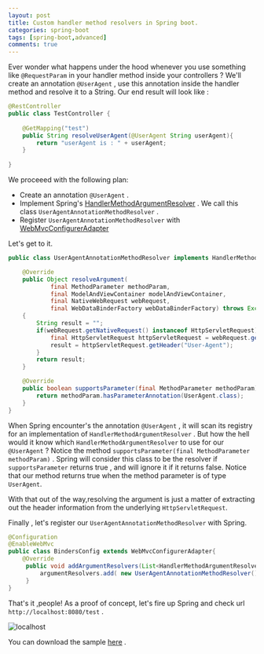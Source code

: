 ```yaml
---
layout: post
title: Custom handler method resolvers in Spring boot.
categories: spring-boot
tags: [spring-boot,advanced]
comments: true
---
```


Ever wonder what happens under the hood whenever you use something like `@RequestParam` in your handler method inside your controllers ? We'll create an annotation `@UserAgent` , use this annotation inside the handler method and resolve it to a String.
Our end result will look like :

```java
@RestController
public class TestController {
	
	@GetMapping("test")
	public String resolveUserAgent(@UserAgent String userAgent){
		return "userAgent is : " + userAgent;
	}
	
}
```


We proceeed with the following plan:
* Create an annotation `@UserAgent` .
* Implement Spring's [HandlerMethodArgumentResolver](http://docs.spring.io/spring/docs/current/javadoc-api/org/springframework/web/method/support/HandlerMethodArgumentResolver.html) . We call this class `UserAgentAnnotationMethodResolver` .
* Register  `UserAgentAnnotationMethodResolver` with [WebMvcConfigurerAdapter](http://docs.spring.io/spring/docs/current/javadoc-api/org/springframework/web/servlet/config/annotation/WebMvcConfigurerAdapter.html)


Let's get to it.

```java
public class UserAgentAnnotationMethodResolver implements HandlerMethodArgumentResolver{

	@Override
	public Object resolveArgument(
			final MethodParameter methodParam,
			final ModelAndViewContainer modelAndViewContainer, 
			final NativeWebRequest webRequest,
			final WebDataBinderFactory webDataBinderFactory) throws Exception 
	{
		String result = "";
		if(webRequest.getNativeRequest() instanceof HttpServletRequest){
			final HttpServletRequest httpServletRequest = webRequest.getNativeRequest(HttpServletRequest.class);
			result = httpServletRequest.getHeader("User-Agent");
		}
		return result;
	}

	@Override
	public boolean supportsParameter(final MethodParameter methodParam) {
		return methodParam.hasParameterAnnotation(UserAgent.class);
	}
}

```

When Spring encounter's the annotation `@UserAgent` , it will scan its registry for an implementation of `HandlerMethodArgumentResolver` . But how the hell would it know which `HandlerMethodArgumentResolver` to use for our `@UserAgent` ? 
Notice the method `supportsParameter(final MethodParameter methodParam)` . Spring will consider this class to be the resolver if `supportsParameter` returns true , and will ignore it if it returns false. Notice that our method returns true when the method parameter is of type `UserAgent`.

With that out of the way,resolving the argument is just a matter of extracting out the header information from the underlying `HttpServletRequest`. 

Finally , let's register our `UserAgentAnnotationMethodResolver` with Spring.

```java
@Configuration
@EnableWebMvc
public class BindersConfig extends WebMvcConfigurerAdapter{
    @Override
     public void addArgumentResolvers(List<HandlerMethodArgumentResolver> argumentResolvers) {
         argumentResolvers.add( new UserAgentAnnotationMethodResolver());
     }
}
```
That's it ,people! As a proof of concept, let's fire up Spring and check url `http://localhost:8080/test` .

![localhost](https://cloud.githubusercontent.com/assets/7692552/19130948/123f895a-8b6b-11e6-80c3-2a25dec674a7.png "localhost")

You can download the sample [here](https://gitlab.com/ankushs92/spring-boot-sample-custom-resolver) .
